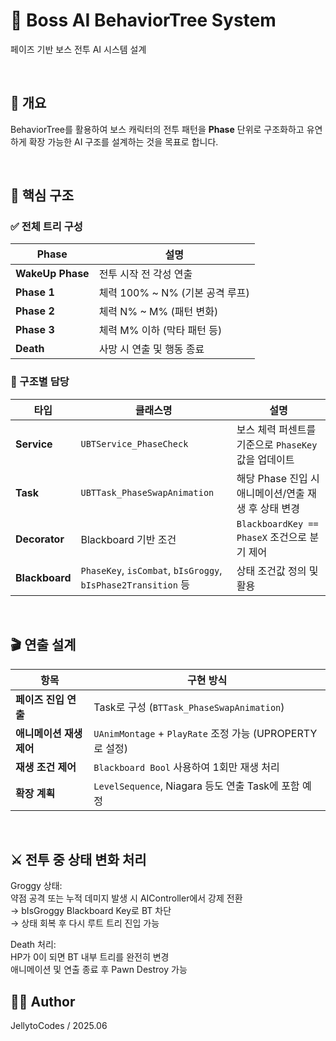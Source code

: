 # 🦖 Boss AI BehaviorTree System
페이즈 기반 보스 전투 AI 시스템 설계

<br>

## 🧠 개요
BehaviorTree를 활용하여 보스 캐릭터의 전투 패턴을 **Phase** 단위로 구조화하고 유연하게 확장 가능한 AI 구조를 설계하는 것을 목표로 합니다.

<br>

## 🔧 핵심 구조

### ✅ 전체 트리 구성

| Phase            | 설명                       |
| ---------------- | ------------------------ |
| **WakeUp Phase** | 전투 시작 전 각성 연출            |
| **Phase 1**      | 체력 100% \~ N% (기본 공격 루프) |
| **Phase 2**      | 체력 N% \~ M% (패턴 변화)      |
| **Phase 3**      | 체력 M% 이하 (막타 패턴 등)       |
| **Death**        | 사망 시 연출 및 행동 종료          |

### 🧩 구조별 담당

| 타입             | 클래스명                                                         | 설명                                   |
| -------------- | ------------------------------------------------------------ | ------------------------------------ |
| **Service**    | `UBTService_PhaseCheck`                                      | 보스 체력 퍼센트를 기준으로 `PhaseKey` 값을 업데이트   |
| **Task**       | `UBTTask_PhaseSwapAnimation`                                 | 해당 Phase 진입 시 애니메이션/연출 재생 후 상태 변경    |
| **Decorator**  | Blackboard 기반 조건                                             | `BlackboardKey == PhaseX` 조건으로 분기 제어 |
| **Blackboard** | `PhaseKey`, `isCombat`, `bIsGroggy`, `bIsPhase2Transition` 등 | 상태 조건값 정의 및 활용                       |

<br>

## 🎬 연출 설계

| 항목              | 구현 방식                                             |
| --------------- | ------------------------------------------------- |
| **페이즈 진입 연출**   | Task로 구성 (`BTTask_PhaseSwapAnimation`)            |
| **애니메이션 재생 제어** | `UAnimMontage` + `PlayRate` 조정 가능 (UPROPERTY로 설정) |
| **재생 조건 제어**    | `Blackboard Bool` 사용하여 1회만 재생 처리                  |
| **확장 계획**       | `LevelSequence`, Niagara 등도 연출 Task에 포함 예정        |


<br>

## ⚔️ 전투 중 상태 변화 처리

Groggy 상태:  
약점 공격 또는 누적 데미지 발생 시 AIController에서 강제 전환  
→ bIsGroggy Blackboard Key로 BT 차단  
→ 상태 회복 후 다시 루트 트리 진입 가능  
  
Death 처리:  
HP가 0이 되면 BT 내부 트리를 완전히 변경  
애니메이션 및 연출 종료 후 Pawn Destroy 가능  

## 🧑‍💻 Author  
JellytoCodes / 2025.06  

